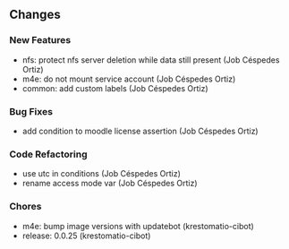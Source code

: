 ## Changes

### New Features

* nfs: protect nfs server deletion while data still present (Job Céspedes Ortiz)
* m4e: do not mount service account (Job Céspedes Ortiz)
* common: add custom labels (Job Céspedes Ortiz)

### Bug Fixes

* add condition to moodle license assertion (Job Céspedes Ortiz)

### Code Refactoring

* use utc in conditions (Job Céspedes Ortiz)
* rename access mode var (Job Céspedes Ortiz)

### Chores

* m4e: bump image versions with updatebot (krestomatio-cibot)
* release: 0.0.25 (krestomatio-cibot)
